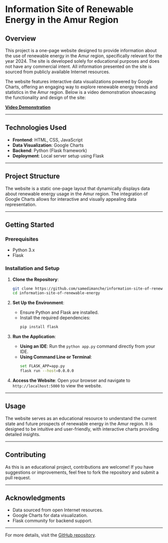 # Information Site of Renewable Energy in the Amur Region

## Overview
This project is a one-page website designed to provide information about the use of renewable energy in the Amur region, specifically relevant for the year 2024. The site is developed solely for educational purposes and does not have any commercial intent. All information presented on the site is sourced from publicly available Internet resources.

The website features interactive data visualizations powered by Google Charts, offering an engaging way to explore renewable energy trends and statistics in the Amur region. Below is a video demonstration showcasing the functionality and design of the site:

[**Video Demonstration**](https://github.com/samedimanche/information-site-of-renewable-energy/assets/152053503/3599a493-7039-4504-b4bf-8175e51bd629)

---

## Technologies Used
- **Frontend**: HTML, CSS, JavaScript
- **Data Visualization**: Google Charts
- **Backend**: Python (Flask framework)
- **Deployment**: Local server setup using Flask

---

## Project Structure
The website is a static one-page layout that dynamically displays data about renewable energy usage in the Amur region. The integration of Google Charts allows for interactive and visually appealing data representation.

---

## Getting Started

### Prerequisites
- Python 3.x
- Flask

### Installation and Setup

1. **Clone the Repository**:
   ```bash
   git clone https://github.com/samedimanche/information-site-of-renewable-energy.git
   cd information-site-of-renewable-energy
   ```

2. **Set Up the Environment**:
   - Ensure Python and Flask are installed.
   - Install the required dependencies:
     ```bash
     pip install flask
     ```

3. **Run the Application**:
   - **Using an IDE**:
     Run the `python app.py` command directly from your IDE.
   - **Using Command Line or Terminal**:
     ```bash
     set FLASK_APP=app.py
     flask run --host=0.0.0.0
     ```

4. **Access the Website**:
   Open your browser and navigate to `http://localhost:5000` to view the website.

---

## Usage
The website serves as an educational resource to understand the current state and future prospects of renewable energy in the Amur region. It is designed to be intuitive and user-friendly, with interactive charts providing detailed insights.

---

## Contributing
As this is an educational project, contributions are welcome! If you have suggestions or improvements, feel free to fork the repository and submit a pull request.

---

## Acknowledgments
- Data sourced from open Internet resources.
- Google Charts for data visualization.
- Flask community for backend support.

---

For more details, visit the [GitHub repository](https://github.com/samedimanche/information-site-of-renewable-energy).
